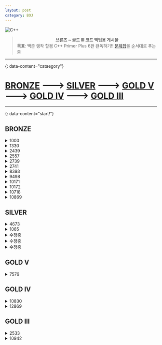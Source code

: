 ```yaml
---
layout: post
category: BOJ
---
```

![C++](https://img.shields.io/badge/c++-%2300599C.svg?style=for-the-badge&logo=c%2B%2B&logoColor=white)

> **<center>브론즈 ~ 골드 III 코드 백업용 게시물</center>** 
  **목표**: 백준 랭작 할겸 C++ Primer Plus 6판  완독하기!! [문제집][boj]을 순서대로 푸는 중

---
{: data-content="cataegory"}
# [BRONZE](#bronze) ---> [SILVER](#silver) ---> [GOLD V](#gold-v) ---> [GOLD IV](#gold-iv) ---> [GOLD III](#gold-iii)

---
{: data-content="start!"}

## BRONZE
<details>
<summary>1000</summary>
<div markdown="1">

```c++
#include <iostream>
int main()
{
    using namespace std;
    int a, b;
    cin >> a >> b;
    cout << a + b;
}
```

</div>
</details>

<details>
<summary>1330</summary>
<div markdown="1">

```c++
#include <iostream>

using namespace std;

int main()
{
    ios_base::sync_with_stdio(false);
    cout.tie(NULL);

    int A, B;
    cin >> A >> B;
    if (A > B)
        cout << ">";
    else if (A < B)
        cout << "<";
    else
        cout << "==";
    return 0;
}
```

</div>
</details>

<details>
<summary>2439</summary>
<div markdown="1">

```c++
#include <iostream>

using namespace std;

int main()
{
    ios_base::sync_with_stdio(false);
    cout.tie(NULL);

    int N;
    cin >> N;
    for (int i = 1; i <= N; i++)
    {
        for (int j = 0; j < N - i; j++)
        {
            cout << " ";
        }
        for (int j = 0; j < i; j++)
        {
            cout << "*";
        }
        cout << "\n";
    }
    return 0;
}
```

</div>
</details>

<details>
<summary>2557</summary>
<div markdown="1">

```c++
#include <iostream>

using namespace std;

int main()
{
    cout << "Hello, World!" << endl;

    return 0;
}
```

</div>
</details>

<details>
<summary>2739</summary>
<div markdown="1">

```c++
#include <iostream>

using namespace std;

int main()
{
    int N;
    cin >> N;
    for (int i = 1; i <= N; i++)
    {
        for (int j = 1; j <= i; j++)
        {
            cout << "*";
        }
        cout << "\n";
    }
    return 0;
}
```

</div>
</details>

<details>
<summary>2741</summary>
<div markdown="1">

```c++
#include <iostream>

using namespace std;

int main()
{
    ios_base::sync_with_stdio(false);
    cout.tie(NULL);

    int N;
    cin >> N;
    for (int i = 1; i <= N; i++)
    {
        cout << i
             << "\n";
    }
    return 0;
}
```

</div>
</details>

<details>
<summary>8393</summary>
<div markdown="1">

```c++
#include <iostream>

using namespace std;

int main()
{
    ios_base::sync_with_stdio(false);
    cout.tie(NULL);

    int N, sum = 0;
    cin >> N;
    for (int i = 0; i < N; i++)
    {
        sum += i + 1;
    }
    cout << sum;
    return 0;
}
```

</div>
</details>

<details>
<summary>9498</summary>
<div markdown="1">

```c++
#include <iostream>

using namespace std;

int main()
{
    int a;
    cin >> a;
    if (a >= 90 && a <= 100)
        cout << "A";
    else if (a >= 80 && a < 90)
        cout << "B";
    else if (a >= 70 && a < 80)
        cout << "C";
    else if (a >= 60 && a < 70)
        cout << "D";
    else
        cout << "F";
    return 0;
}
```

</div>
</details>

<details>
<summary>10171</summary>
<div markdown="1">

```c++
#include <iostream>
using namespace std;
int main(void)
{
    cout << "\\    /\\" << endl
         << " )  ( ')" << endl
         << "(  /  )" << endl
         << " \\(__)|" << endl;
    return 0;
}
```

</div>
</details>

<details>
<summary>10172</summary>
<div markdown="1">

```c++
#include <iostream>
using namespace std;
int main()
{
    cout << "|\\_/|" << endl
         << "|q p|   /}" << endl
         << "( 0 )\"\"\"\\" << endl
         << "|\"^\"`    |" << endl
         << "||_/=\\\\__|" << endl;

    return 0;
}
```

</div>
</details>

<details>
<summary>10718</summary>
<div markdown="1">

```c++
#include <iostream>

using namespace std;

int main()
{
    cout << "강한친구 대한육군" << endl;
    cout << "강한친구 대한육군" << endl;
    return 0;
}
```

</div>
</details>

<details>
<summary>10869</summary>
<div markdown="1">

```c++
#include <iostream>

using namespace std;

int main()
{
    int A, B;
    cin >> A >> B;
    cout << A + B << endl
         << A - B << endl
         << A * B << endl
         << A / B << endl
         << A % B << endl;
    return 0;
}
```

</div>
</details>

## SILVER
<details>
<summary>4673</summary>
<div markdown="1">

```c++
#include <iostream>

using namespace std;
bool arr[10001];

int d(int n)
{
    int sum = n;

    while (true)
    {
        if(n==0)
            break;
        sum += n % 10;
        n = n / 10;
    }

    return sum;
}

int main()
{
    ios_base::sync_with_stdio(false);
    cout.tie(NULL);

    for (int i = 1; i <= 10000; i++)
    {
        int tmp = d(i);
        if (tmp <= 10001)
        {
            arr[tmp] = true;
        }
    }

    for (int i = 1; i <= 10000; i++)
    {
        if (arr[i])
        {
            cout << i << "\n";
        }
    }

    return 0;
}
```

![ang](./image/ang.png)

머야 ~~시비ㅓㄹ~~ 침착하자

```c++
#include <iostream>

using namespace std;
bool arr[10001];

int d(int n)
{
    int sum = n;

    while (true)
    {
        if(n==0)
            break;
        sum += n % 10;
        n = n / 10;
    }

    return sum;
}

int main()
{
    ios_base::sync_with_stdio(false);
    cout.tie(NULL);

    for (int i = 1; i <= 10000; i++)
    {
        int tmp = d(i);
        if (tmp <= 10000)
        {
            arr[tmp] = true;
        }
    }

    for (int i = 1; i <= 10000; i++)
    {
        if (!arr[i])
        {
            cout << i << "\n";
        }
    }

    return 0;
}
```

</div>
</details>

<details>
<summary>1065</summary>
<div markdown="1">

```c++
#include <iostream>
using namespace std;

bool han(int n);

int main()
{
    ios_base::sync_with_stdio(false);
    cout.tie(NULL);

    int n, cnt = 0;
    cin >> n;
    for (int i = 1; i <= n; i++)
    {
        if (han(i) == true)
            cnt += 1;
    }
    cout << cnt;

    return 0;
}

bool han(int n)
{
    int hun = n / 100;
    int ten = (n / 10) % 10;
    int one = n % 10;

    if (n < 100 || (hun - ten) == (ten - one))
        return true;
    else
        return false;
}
```

</div>
</details>

<details>
<summary>수정중</summary>
<div markdown="1">

```c++

```

</div>
</details>

<details>
<summary>수정중</summary>
<div markdown="1">

```c++

```

</div>
</details>

<details>
<summary>수정중</summary>
<div markdown="1">

```c++

```

</div>
</details>

## GOLD V
<details>
<summary>7576</summary>
<div markdown="1">

```c++
#include <bits/stdc++.h>
using namespace std;

// 보관 후 하루가 지나면, 익은 토마토들 근처(4방향)에 익지 않은 토마토들이 익음.
// 보관된 토마토들이 며칠이 지나면 익을까, 최소 일수 구하기.

int M, N;
int dXY[4][2] = {%raw%}{{1, 0}, {-1, 0}, {0, 1}, {0, -1}}{% endraw %}; // 4방향
vector<vector<int>> V;                              // 토마토가 심어진 곳
queue<pair<int, int>> Q;                            // 두 객체를 하나의 객체로 취급 할 수 있게 묶는 클래스

void BFS()
{
    while (!Q.empty()) // 큐가 빌 때까지 반복
    {
        pair<int, int> know = Q.front();
        Q.pop();

        for (int i = 0; i < 4; i++)
        {
            int n = know.first + dXY[i][0]; // 주변(상하좌우) 확인
            int m = know.second + dXY[i][1];

            if (0 <= n && n < N && 0 <= m && m < M && V[n][m] != -1) // 범위 안에 들어오고 토마토 있을 때
            {
                if (V[n][m] == 0 || V[n][m] > V[know.first][know.second] + 1)
                {
                    Q.push(make_pair(n, m));
                    V[n][m] = V[know.first][know.second] + 1; //날짜 증가
                }
            }
        }
    }
}

int main(void)
{
    ios_base::sync_with_stdio(0);
    cin.tie(0);
    cin >> M >> N;

    for (int i = 0; i < N; i++)
    {
        vector<int> tmp;
        for (int j = 0; j < M; j++)
        {
            int x;
            cin >> x;
            tmp.push_back(x);
        }
        V.push_back(tmp);
    }

    for (int i = 0; i < V.size(); i++)
    {
        for (int j = 0; j < V[i].size(); j++)
        {
            if (V[i][j] == 1)            //익은 토마토(1) -> 큐
                Q.push(make_pair(i, j)); // make_pair로 좌표쌍을 큐에 push
        }
    }
    BFS();

    int max = 0;

    for (int i = 0; i < V.size(); i++)
    {
        for (int j = 0; j < V[i].size(); j++)
        {
            if (V[i][j] > max)
                max = V[i][j];
            // 익지 않은 토마토가 존재하면 -1 출력
            if (V[i][j] == 0)
            {
                cout << -1 << endl;
                return 0;
            }
        }
    }

    if (max == 1) // 모든 토마토가 익어있는 상태
        cout << 0 << endl;
    else
        cout << max - 1 << endl; // 최초에 이미 익은 토마토의 배열이 1로 시작해서 -1해주기
}
```

</div>
</details>

## GOLD IV
<details>
<summary>10830</summary>
<div markdown="1">

```c++
#include <bits/stdc++.h>
using namespace std;
int N;
long long B;
vector<int> matrixMultiply(vector<int> &A, vector<int> &B)
{
    vector<int> C(N * N);
    for (int i = 0; i < N; i++)
    {
        for (int j = 0; j < N; j++)
        {
            for (int k = 0; k < N; k++)
            {
                C[i * N + j] = (C[i * N + j] + A[i * N + k] * B[k * N + j]) % 1000;
            }
        }
    }
    return C;
}
vector<int> divideNconquer(vector<int> &A, long long p)
{
    if (p == 1)
        return A;
    vector<int> C = divideNconquer(A, p / 2);
    C = matrixMultiply(C, C);
    if (p % 2)
        C = matrixMultiply(C, A);
    return C;
}
int main()
{
    ios_base::sync_with_stdio(false);
    cin.tie(NULL);
    cout.tie(NULL);
    cin >> N >> B;
    vector<int> A(N * N), ans;
    for (int i = 0; i < N * N; i++)
        cin >> A[i];
    ans = divideNconquer(A, B);
    for (int i = 0; i < N; i++)
    {
        for (int j = 0; j < N; j++)
        {
            cout << ans[i * N + j] % 1000 << ' ';
        }
        cout << '\n';
    }
    return 0;
}

```

</div>
</details>

<details>
<summary>12869</summary>
<div markdown="1">

```c++
#include <bits/stdc++.h>
using namespace std;
#define INF 987654321

int dp[61][61][61], a[3], n, visited[61][61][61];
int _a[6][3] = {
    {9, 3, 1}, {9, 1, 3}, {3, 1, 9}, {3, 9, 1}, {1, 3, 9}, {1, 9, 3}};

struct A
{
    int a, b, c;
};

queue<A> q;
int solve(int a, int b, int c)
{
    visited[a][b][c] = 1;
    q.push({a, b, c});
    while (q.size())
    {
        int a = q.front().a;
        int b = q.front().b;
        int c = q.front().c;
        q.pop();
        if (visited[0][0][0])
            break;
        for (int i = 0; i < 6; i++)
        {
            int nexta = max(0, a - _a[i][0]);
            int nextb = max(0, b - _a[i][1]);
            int nextc = max(0, c - _a[i][2]);
            if (visited[nexta][nextb][nextc])
                continue;
            visited[nexta][nextb][nextc] = visited[a][b][c] + 1;
            q.push({nexta, nextb, nextc});
        }
    }
    return visited[0][0][0] - 1;
}

int main()
{
    ios_base::sync_with_stdio(false);
    cin.tie(NULL);
    cout.tie(NULL);
    cin >> n;
    for (int i = 0; i < n; i++)
        cin >> a[i];
    cout << solve(a[0], a[1], a[2]) << "\n";
    return 0;
}
```

</div>
</details>

## GOLD III
<details>
<summary>2533</summary>
<div markdown="1">

```c++
#include <iostream>
#include <vector>
using namespace std;

int n;
int dp[1000001][2];
vector<vector<int>> edges;
vector<int> visited;

void solve(int node)
{
    visited[node] = 1;
    dp[node][0] = 0;
    dp[node][1] = 1;

    for (int i = 0; i < edges[node].size(); i++)
    {
        int child = edges[node][i];
        if (visited[child])
            continue;
        solve(child);
        dp[node][0] += dp[child][1];
        dp[node][1] += min(dp[child][0], dp[child][1]);
    }
}

int main(void)
{
    ios_base::sync_with_stdio(0);
    cin.tie(0);
    cin >> n;
    // visited 초기화, 1부터 탐색할거니까 크기는 n+1
    edges.resize(n + 1);
    visited.resize(n + 1);
    // edges 초기화
    int u, v;
    for (int i = 1; i < n; i++)
    {
        cin >> u >> v;
        // 양방향 그래프 생성
        edges[u].push_back(v);
        edges[v].push_back(u);
    }
    solve(1);
    cout << min(dp[1][0], dp[1][1]);
}
```

</div>
</details>

<details>
<summary>10942</summary>
<div markdown="1">

```c++
#include <iostream>
#include <vector>
#include <queue>
#include <algorithm>

using namespace std;

int arr[2001];
bool palindrom[2001][2001] = {
    false,
};

int main()
{
    ios_base::sync_with_stdio(false);
    cout.tie(NULL);
    cin.tie(NULL);

    int n, m, s, e;
    cin >> n;

    for (int i = 1; i <= n; i++)
    {
        cin >> arr[i];
    }

    cin >> m;

    for (int i = 1; i <= n; i++) // 길이가 1일 때
    {
        palindrom[i][i] = true;
    }

    for (int i = 1; i <= n - 1; i++) // 길이가 2일 때
    {
        if (arr[i] == arr[i + 1])
            palindrom[i][i + 1] = true;
    }

    for (int i = n - 1; i >= 1; i--)
    {
        for (int j = i + 2; j <= n; j++) // 길이가 3이상일 때
        {
            if (arr[i] == arr[j] && palindrom[i + 1][j - 1] == true)
            {
                palindrom[i][j] = true;
            }
        }
    }

    for (int i = 0; i < m; i++)
    {
        cin >> s >> e;
        cout << palindrom[s][e]
             << '\n';
    }

    return 0;
}
```

</div>
</details>


[boj]: https://www.acmicpc.net/problemset?sort=ac_desc&style=cs&style_if=nand&page=1